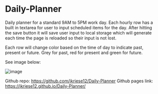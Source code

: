 # Daily-Planner

Daily planner for a standard 9AM to 5PM work day. Each hourly row has a built in textarea for user to input scheduled items for the day. After hitting the save button it will save user input to local storage which will generate each time the page is reloaded so their input is not lost.

Each row will change color based on the time of day to indicate past, present or future. Grey for past, red for present and green for future.

See image below:

![image](https://user-images.githubusercontent.com/73569538/102089845-fd315b80-3dd9-11eb-9054-7b35e794a866.png)

Github repo: https://github.com/jkriese12/Daily-Planner
Github pages link: https://jkriese12.github.io/Daily-Planner/
